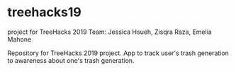 # treehacks19
project for TreeHacks 2019
Team: Jessica Hsueh, Zisqra Raza, Emelia Mahone

Repository for TreeHacks 2019 project. App to track user's trash generation to awareness about one's trash generation.
